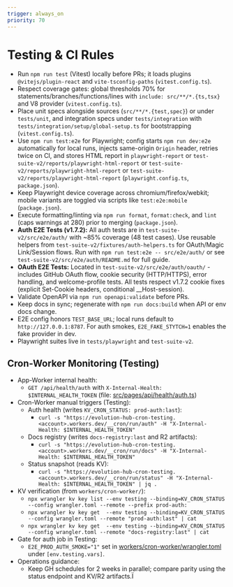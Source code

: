```yaml
---
trigger: always_on
priority: 70
---
```


# Testing & CI Rules

- Run `npm run test` (Vitest) locally before PRs; it loads plugins `@vitejs/plugin-react` and `vite-tsconfig-paths` (`vitest.config.ts`).
- Respect coverage gates: global thresholds 70% for statements/branches/functions/lines with `include: src/**/*.{ts,tsx}` and V8 provider (`vitest.config.ts`).
- Place unit specs alongside sources (`src/**/*.{test,spec}`) or under `tests/unit`, and integration specs under `tests/integration` with `tests/integration/setup/global-setup.ts` for bootstrapping (`vitest.config.ts`).
- Use `npm run test:e2e` for Playwright; config starts `npm run dev:e2e` automatically for local runs, injects same-origin `Origin` header, retries twice on CI, and stores HTML report in `playwright-report` or `test-suite-v2/reports/playwright-html-report` or `test-suite-v2/reports/playwright-html-report` or `test-suite-v2/reports/playwright-html-report` (`playwright.config.ts`, `package.json`).
- Keep Playwright device coverage across chromium/firefox/webkit; mobile variants are toggled via scripts like `test:e2e:mobile` (`package.json`).
- Execute formatting/linting via `npm run format`, `format:check`, and `lint` (caps warnings at 280) prior to merging (`package.json`).
- **Auth E2E Tests (v1.7.2):** All auth tests are in `test-suite-v2/src/e2e/auth/` with ~85% coverage (48 test cases). Use reusable helpers from `test-suite-v2/fixtures/auth-helpers.ts` for OAuth/Magic Link/Session flows. Run with `npm run test:e2e -- src/e2e/auth/` or see `test-suite-v2/src/e2e/auth/README.md` for full guide.
- **OAuth E2E Tests:** Located in `test-suite-v2/src/e2e/auth/oauth/` - includes GitHub OAuth flow, cookie security (HTTP/HTTPS), error handling, and welcome-profile tests. All tests respect v1.7.2 cookie fixes (explicit Set-Cookie headers, conditional \_\_Host-session).
- Validate OpenAPI via `npm run openapi:validate` before PRs.
- Keep docs in sync; regenerate with `npm run docs:build` when API or env docs change.
- E2E config honors `TEST_BASE_URL`; local runs default to `http://127.0.0.1:8787`. For auth smokes, `E2E_FAKE_STYTCH=1` enables the fake provider in dev.
- Playwright suites live in `tests/playwright` and `test-suite-v2`.

## Cron-Worker Monitoring (Testing)

- App-Worker internal health:
  - `GET /api/health/auth` with `X-Internal-Health: $INTERNAL_HEALTH_TOKEN` (file: [src/pages/api/health/auth.ts](cci:7://file:///Users/lucas/Downloads/EvolutionHub_Bundle_v1.7_full/evolution-hub/src/pages/api/health/auth.ts:0:0-0:0))
- Cron-Worker manual triggers (Testing):
  - Auth health (writes `KV_CRON_STATUS: prod-auth:last`):
    - `curl -s "https://evolution-hub-cron-testing.<account>.workers.dev/__cron/run/auth" -H "X-Internal-Health: $INTERNAL_HEALTH_TOKEN"`
  - Docs registry (writes `docs-registry:last` and R2 artifacts):
    - `curl -s "https://evolution-hub-cron-testing.<account>.workers.dev/__cron/run/docs" -H "X-Internal-Health: $INTERNAL_HEALTH_TOKEN"`
  - Status snapshot (reads KV):
    - `curl -s "https://evolution-hub-cron-testing.<account>.workers.dev/__cron/run/status" -H "X-Internal-Health: $INTERNAL_HEALTH_TOKEN" | jq .`
- KV verification (from `workers/cron-worker/`):
  - `npx wrangler kv key list --env testing --binding=KV_CRON_STATUS --config wrangler.toml --remote --prefix prod-auth:`
  - `npx wrangler kv key get  --env testing --binding=KV_CRON_STATUS --config wrangler.toml --remote "prod-auth:last" | cat`
  - `npx wrangler kv key get  --env testing --binding=KV_CRON_STATUS --config wrangler.toml --remote "docs-registry:last" | cat`
- Gate for auth job in Testing:
  - `E2E_PROD_AUTH_SMOKE="1"` set in [workers/cron-worker/wrangler.toml](cci:7://file:///Users/lucas/Downloads/EvolutionHub_Bundle_v1.7_full/evolution-hub/workers/cron-worker/wrangler.toml:0:0-0:0) under `[env.testing.vars]`.
- Operations guidance:
  - Keep GH schedules for 2 weeks in parallel; compare parity using the status endpoint and KV/R2 artifacts.Ï
